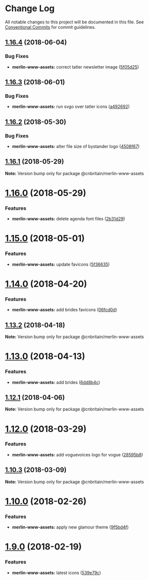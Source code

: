 # Change Log

All notable changes to this project will be documented in this file.
See [Conventional Commits](https://conventionalcommits.org) for commit guidelines.

<a name="1.16.4"></a>
## [1.16.4](https://github.com/cnduk/merlin-www-components/compare/@cnbritain/merlin-www-assets@1.16.3...@cnbritain/merlin-www-assets@1.16.4) (2018-06-04)


### Bug Fixes

* **merlin-www-assets:** correct tatler newsletter image ([5f05d25](https://github.com/cnduk/merlin-www-components/commit/5f05d25))




<a name="1.16.3"></a>
## [1.16.3](https://github.com/cnduk/merlin-www-components/compare/@cnbritain/merlin-www-assets@1.16.2...@cnbritain/merlin-www-assets@1.16.3) (2018-06-01)


### Bug Fixes

* **merlin-www-assets:** run svgo over tatler icons ([a492692](https://github.com/cnduk/merlin-www-components/commit/a492692))




<a name="1.16.2"></a>
## [1.16.2](https://github.com/cnduk/merlin-www-components/compare/@cnbritain/merlin-www-assets@1.16.1...@cnbritain/merlin-www-assets@1.16.2) (2018-05-30)


### Bug Fixes

* **merlin-www-assets:** alter file size of bystander logo ([4508f67](https://github.com/cnduk/merlin-www-components/commit/4508f67))




<a name="1.16.1"></a>
## [1.16.1](https://github.com/cnduk/merlin-www-components/compare/@cnbritain/merlin-www-assets@1.16.0...@cnbritain/merlin-www-assets@1.16.1) (2018-05-29)




**Note:** Version bump only for package @cnbritain/merlin-www-assets

<a name="1.16.0"></a>
# [1.16.0](https://github.com/cnduk/merlin-www-components/compare/@cnbritain/merlin-www-assets@1.15.3...@cnbritain/merlin-www-assets@1.16.0) (2018-05-29)


### Features

* **merlin-www-assets:** delete agenda font files ([2b31d29](https://github.com/cnduk/merlin-www-components/commit/2b31d29))




<a name="1.15.0"></a>
# [1.15.0](https://github.com/cnduk/merlin-www-components/compare/@cnbritain/merlin-www-assets@1.14.1...@cnbritain/merlin-www-assets@1.15.0) (2018-05-01)


### Features

* **merlin-www-assets:** update favicons ([5f36635](https://github.com/cnduk/merlin-www-components/commit/5f36635))




<a name="1.14.0"></a>
# [1.14.0](https://github.com/cnduk/merlin-www-components/compare/@cnbritain/merlin-www-assets@1.13.3...@cnbritain/merlin-www-assets@1.14.0) (2018-04-20)


### Features

* **merlin-www-assets:** add brides favicons ([06fcd0d](https://github.com/cnduk/merlin-www-components/commit/06fcd0d))




<a name="1.13.2"></a>
## [1.13.2](https://github.com/cnduk/merlin-www-components/compare/@cnbritain/merlin-www-assets@1.13.1...@cnbritain/merlin-www-assets@1.13.2) (2018-04-18)




**Note:** Version bump only for package @cnbritain/merlin-www-assets

<a name="1.13.0"></a>
# [1.13.0](https://github.com/cnduk/merlin-www-components/compare/@cnbritain/merlin-www-assets@1.12.1...@cnbritain/merlin-www-assets@1.13.0) (2018-04-13)


### Features

* **merlin-www-assets:** add brides ([6dd8b4c](https://github.com/cnduk/merlin-www-components/commit/6dd8b4c))




<a name="1.12.1"></a>
## [1.12.1](https://github.com/cnduk/merlin-www-components/compare/@cnbritain/merlin-www-assets@1.12.0...@cnbritain/merlin-www-assets@1.12.1) (2018-04-06)




**Note:** Version bump only for package @cnbritain/merlin-www-assets

<a name="1.12.0"></a>
# [1.12.0](https://github.com/cnduk/merlin-www-components/compare/@cnbritain/merlin-www-assets@1.11.0...@cnbritain/merlin-www-assets@1.12.0) (2018-03-29)


### Features

* **merlin-www-assets:** add voguevoices logo for vogue ([28595b8](https://github.com/cnduk/merlin-www-components/commit/28595b8))




<a name="1.10.3"></a>
## [1.10.3](https://github.com/cnduk/merlin-www-components/compare/@cnbritain/merlin-www-assets@1.10.2...@cnbritain/merlin-www-assets@1.10.3) (2018-03-09)




**Note:** Version bump only for package @cnbritain/merlin-www-assets

<a name="1.10.0"></a>
# [1.10.0](https://github.com/cnduk/merlin-www-components/compare/@cnbritain/merlin-www-assets@1.9.4...@cnbritain/merlin-www-assets@1.10.0) (2018-02-26)


### Features

* **merlin-www-assets:** apply new glamour theme ([9f5bd4f](https://github.com/cnduk/merlin-www-components/commit/9f5bd4f))




<a name="1.9.0"></a>
# [1.9.0](https://github.com/cnduk/merlin-www-components/compare/@cnbritain/merlin-www-assets@1.8.7...@cnbritain/merlin-www-assets@1.9.0) (2018-02-19)


### Features

* **merlin-www-assets:** latest icons ([539e79c](https://github.com/cnduk/merlin-www-components/commit/539e79c))
